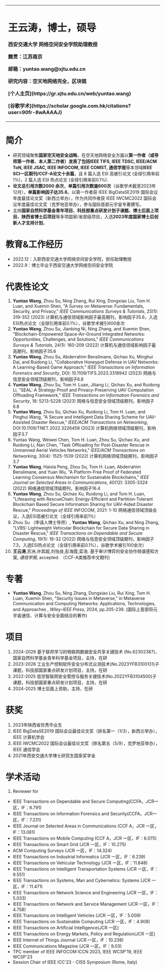 <table border="0">
  <tr>
    <td width="100%">
      <h1>王云涛，博士，硕导</h1>
      <p><b>西安交通大学 网络空间安全学院助理教授</b></p>
      <p><b>籍贯：江苏南京 </b></p>
      <p><b>邮箱：yuntao.wang@xjtu.edu.cn</b></p>
      <p><b>研究内容：空天地网络完全，区块链</b></p>
      <p><b>[个人主页](https://gr.xjtu.edu.cn/web/yuntao.wang)&nbsp; </b></p>
      <p><b>[谷歌学术](https://scholar.google.com.hk/citations?user=90fr-8wAAAAJ)</b></p>
    </td>
  </tr>
</table>

# 简介
- 研究领域聚焦**国家空天地安全战略**，在空天地网络安全方面以**第一作者（或导师第一作者、本人第二作者）**发表了包括**IEEE TIFS, IEEE TDSC, IEEE/ACM ToN, IEEE JSAC, IEEE INFOCOM, IEEE COMST, 通信学报**等本领域**IEEE SCI一区期刊/CCF-A论文十余篇**，且 8 篇入选 ESI 高被引论文 (全球引用率前1%)，2 篇入选 ESI 热点论文 (全球引用率前0.1%).
- **论文总引用次数2000 余次**，**单篇引用次数逾600次**（谷歌学术截至2023年12月），**单篇影响因子达35.6**。以第一作者获 IEEE BigDataSE2019 国际会议年度最佳论文奖（新西兰举办），作为共同作者获 IEEE IWCMC2022 国际会议年度最佳论文奖（克罗地亚举办），参与国际首部元宇宙专著撰写。
- 主持**国家自然科学基金青年项目、科技部重点研发计划子课题、博士后面上项目、陕西省博士后项目**等多项国家/省部级项目，入选**2023年度国家博士后创新人才支持计划**。

# 教育&工作经历
- 2022.12：入职西安交通大学网络空间安全学院，担任助理教授
- 2022.9：博士毕业于西安交通大学网络空间安全学院

# 代表性论文

1.  **Yuntao Wang**, Zhou Su, Ning Zhang, Rui Xing, Dongxiao Liu, Tom H. Luan, and Xuemin Shen, "A Survey on Metaverse: Fundamentals, Security, and Privacy," *IEEE Communications Surveys & Tutorials*, 25(1): 319-352 (2023) 计算机与通信领域影响因子最高期刊，影响因子35.6，入选ESI热点论文（全球引用率前0.1%），谷歌学术被引600余次
1.  **Yuntao Wang**, Zhou Su, Jianbing Ni, Ning Zhang, and Xuemin Shen, "Blockchain-Empowered Space-Air-Ground Integrated Networks: Opportunities, Challenges, and Solutions," *IEEE Communications Surveys & Tutorials*, 24(1): 160-209 (2022) 计算机与通信领域影响因子最高期刊，影响因子35.6 
1.  **Yuntao Wang**, Zhou Su, Abderrahim Benslimane, Qichao Xu, Minghui Dai, and Ruidong Li, "Collaborative Honeypot Defense in UAV Networks: A Learning-Based Game Approach," *IEEE Transactions on Information Forensics and Security*, DOI: 10.1109/TIFS.2023.3318942 (2023) 网络与信息安全领域顶级期刊，影响因子6.8
1.  **Yuntao Wang**, Zhou Su, Tom H. Luan, Jiliang Li, Qichao Xu, and Ruidong Li, "SEAL: A Strategy-Proof and Privacy-Preserving UAV Computation Offloading Framework," *IEEE Transactions on Information Forensics and Security*, 18: 5213-5228 (2023) 网络与信息安全领域顶级期刊，影响因子6.8
1.  **Yuntao Wang**, Zhou Su, Qichao Xu, Ruidong Li, Tom H. Luan, and Pinghui Wang, "A Secure and Intelligent Data Sharing Scheme for UAV-Assisted Disaster Rescue," *IEEE/ACM Transactions on Networking*, DOI:10.1109/TNET.2022.3226458 (2023) 计算机网络领域顶级期刊，影响因子3.7
1.  Yuntao Wang, Weiwei Chen, Tom H. Luan, Zhou Su, Qichao Xu, and Ruidong Li, Nan Chen, "Task Offloading for Post-Disaster Rescue in Unmanned Aerial Vehicles Networks," *IEEE/ACM Transactions on Networking*, 30(4): 1525-1539 (2022) 计算机网络领域顶级期刊，影响因子3.7
1.  **Yuntao Wang**, Haixia Peng, Zhou Su, Tom H. Luan, Abderrahim Benslimane, and Yuan Wu, "A Platform-Free Proof of Federated Learning Consensus Mechanism for Sustainable Blockchains," *IEEE Journal on Selected Areas in Communications*, 40(12): 3305-3324 (2022) 网络通信领域顶级期刊，影响因子16.4
1.  **Yuntao Wang**, Zhou Su, Qichao Xu, Ruidong Li, and Tom H. Luan, "Lifesaving with RescueChain: Energy-Efficient and Partition-Tolerant Blockchain Based Secure Information Sharing for UAV-Aided Disaster Rescue," *Proceedings of IEEE INFOCOM*, 2021: 1-10 网络通信领域顶级会议，入选ESI高被引论文（全球引用率前1%）
1.  Zhou Su （申请人博士导师）, **Yuntao Wang**, Qichao Xu, and Ning Zhang, "LVBS: Lightweight Vehicular Blockchain for Secure Data Sharing in Disaster Rescue," *IEEE Transactions on Dependable and Secure Computing*, 19(1): 19-32 (2022) 网络与信息安全领域顶级期刊，影响因子7.3，入选ESI热点论文（全球引用率前0.1%），谷歌学术被引100余次）
1.  **王云涛**,苏洲,许其超,刘怡良,彭海霞,栾浩. 基于审计博弈的安全协作频谱感知方案, *通信学报*, accepted. （CCF-A类推荐中文期刊）


# 专著

- **Yuntao Wang**, Zhou Su, Ning Zhang, Dongxiao Liu, Rui Xing, Tom H. Luan, Xuemin Shen, "Security Issues in Metaverse," in Metaverse Communication and Computing Networks: Applications, Technologies, and Approaches , *Wiley-IEEE Press*, 2024, pp.205-239. (国际上首部将元宇宙通信、计算与安全全面结合的著作)

# 项目
1.  2024-2026 基于联邦学习的物联网数据安全共享关键技术 (No.62302387)，国家自然科学基金青年科学基金项目，主持，在研
2.  2023-2026 工业生产控制软件安全分布式众测技术(No.2023YFB3100131)子课题，科技部国家重点研发计划项目，主持，在研
3.  2022-2025 低空智联网安全管控与服务关键技术(No.2022YFB3104500)子课题，科技部国家重点研发计划项目，主持，在研
4.  2024-2025 博士后面上资助，主持，在研


# 获奖
1. 2023年陕西省优秀毕业生
1. IEEE BigDataSE2019 国际会议最佳论文奖（排名第一（1/3），新西兰举办），IEEE 计算机学会
1. IEEE IWCMC2022 国际会议最佳论文奖（排名第五（5/9），克罗地亚举办），IEEE 通信学会
1. 2021年西安交通大学博士研究生国家奖学金

  
# 学术活动
1. Reviewer for
- IEEE Transactions on Dependable and Secure Computing(CCFA，JCR一区，IF：6.791)
- IEEE Transactions on Information Forensics and Security(CCFA，JCR一区，IF：7.231)
- IEEE Journal on Selected Areas in Communications (CCF A，JCR 一区，IF：13.081)
- IEEE Transactions on Mobile Computing (CCF A，JCR 一区，IF：6.075)
- IEEE Transactions on Smart Grid (JCR 一区，IF：10.275)
- ACM Computing Surveys (JCR 一区，IF：14.324)
- IEEE Transactions on Industrial Informatics (JCR 一区，IF：6.239)
- IEEE Transactions on Vehicular Technology (JCR 一区，IF：11.648)
- IEEE Transactions on Intelligent Transportation Systems (JCR 一区，IF：9.551)
- IEEE Transactions on Systems, Man and Cybernetics: Systems (JCR 一区，IF：11.471)
- IEEE Transactions on Network Science and Engineering (JCR 一区，IF：5.033)
- IEEE Transactions on Network and Service Management (JCR 一区，IF：4.758)
- IEEE Transactions on Intelligent Vehicles (JCR 一区，IF：5.009)
- IEEE Transactions on Sustainable Computing (JCR 一区，IF：4.908)
- IEEE Transactions on Artificial Intelligence(JCR 一区)
- IEEE Transactions on Energy Markets, Policy and Regulation(JCR 一区)
- IEEE Internet of Things Journal (JCR 一区，IF：10.238)
- IEEE Communications Magazine (JCR 一区，IF：9.03)
- TPC member of IEEE INFOCOM ICCN 2023, IEEE WCSP'19, IEEE WCSP'23
- Session Chair of IEEE ICC'23 - CISS Symposium (Rome, Italy)

